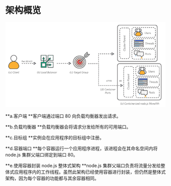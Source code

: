 # 架构概览

![系统架构](images/1.monolith_4-Monolith-Architecture.png)

**a.客户端
**客户端通过端口 80 向负载均衡器发出请求。

**b.负载均衡器
**负载均衡器会将请求分发给所有的可用端口。

**c.目标组
**实例会在应用程序的目标组中注册。

**d.容器端口
**每个容器运行一个应用程序进程，该进程会在其命名空间内将 node.js 集群父端口绑定到端口 80。

**e.使用容器封装 node.js 整体式架构
**node.js 集群父端口负责将流量分发给整体式应用程序内的工作线程。虽然此架构已经使用容器进行封装，但仍然是整体式架构，因为每个容器的功能都与其余容器相同。